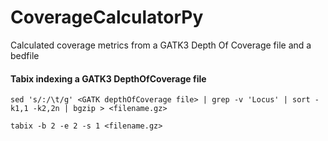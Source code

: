 # CoverageCalculatorPy
Calculated coverage metrics from a GATK3 Depth Of Coverage file and a bedfile  

#### Tabix indexing a GATK3 DepthOfCoverage file

```
sed 's/:/\t/g' <GATK depthOfCoverage file> | grep -v 'Locus' | sort -k1,1 -k2,2n | bgzip > <filename.gz>

tabix -b 2 -e 2 -s 1 <filename.gz> 
```
